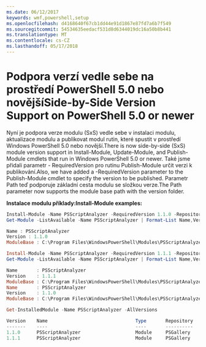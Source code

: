 ```yaml
---
ms.date: 06/12/2017
keywords: wmf,powershell,setup
ms.openlocfilehash: d4168640f67cb1dd44e91d1867e87fd7a6b7f549
ms.sourcegitcommit: 54534635eedacf531d8d6344019dc16a50b8b441
ms.translationtype: MT
ms.contentlocale: cs-CZ
ms.lasthandoff: 05/17/2018
---
```

# <a name="side-by-side-version-support-on-powershell-50-or-newer"></a><span data-ttu-id="dfc97-102">Podpora verzí vedle sebe na prostředí PowerShell 5.0 nebo novější</span><span class="sxs-lookup"><span data-stu-id="dfc97-102">Side-by-Side Version Support on PowerShell 5.0 or newer</span></span>

<span data-ttu-id="dfc97-103">Nyní je podpora verze modulu (SxS) vedle sebe v instalaci modulu, aktualizace modulu a publikovat modul rutin, které spustit v prostředí Windows PowerShell 5.0 nebo novější.</span><span class="sxs-lookup"><span data-stu-id="dfc97-103">There is now side-by-side (SxS) module version support in Install-Module, Update-Module, and Publish-Module cmdlets that run in Windows PowerShell 5.0 or newer.</span></span>
<span data-ttu-id="dfc97-104">Také jsme přidali parametr - RequiredVersion pro rutinu Publish-Module určit verzi k publikování.</span><span class="sxs-lookup"><span data-stu-id="dfc97-104">Also, we have added a -RequiredVersion parameter to the Publish-Module cmdlet to specify the version to be published.</span></span> <span data-ttu-id="dfc97-105">Parametr Path teď podporuje základní cesta modulu se složkou verze.</span><span class="sxs-lookup"><span data-stu-id="dfc97-105">The Path parameter now supports the module base path with the version folder.</span></span>

<span data-ttu-id="dfc97-106">**Instalace modulu příklady:**</span><span class="sxs-lookup"><span data-stu-id="dfc97-106">**Install-Module examples:**</span></span>
```powershell
Install-Module -Name PSScriptAnalyzer -RequiredVersion 1.1.0 -Repository PSGallery
Get-Module -ListAvailable -Name PSScriptAnalyzer | Format-List Name,Version,ModuleBase

Name : PSScriptAnalyzer
Version : 1.1.0
ModuleBase : C:\Program Files\WindowsPowerShell\Modules\PSScriptAnalyzer\1.1.0

Install-Module -Name PSScriptAnalyzer -RequiredVersion 1.1.1 -Repository PSGallery
Get-Module -ListAvailable -Name PSScriptAnalyzer | Format-List Name,Version,ModuleBase

Name       : PSScriptAnalyzer
Version    : 1.1.1
ModuleBase : C:\Program Files\WindowsPowerShell\Modules\PSScriptAnalyzer\1.1.1
Name       : PSScriptAnalyzer
Version    : 1.1.0
ModuleBase : C:\Program Files\WindowsPowerShell\Modules\PSScriptAnalyzer\1.1.0

Get-InstalledModule -Name PSScriptAnalyzer -AllVersions

Version    Name                                Type       Repository           Description
-------    ----                                ----       ----------           -----------
1.1.0      PSScriptAnalyzer                    Module     PSGallery            PSScriptAnalyzer provides script analysis...
1.1.1      PSScriptAnalyzer                    Module     PSGallery            PSScriptAnalyzer provides script analysis...
```
